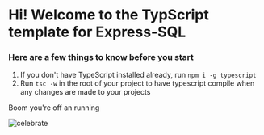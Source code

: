 # Hi! Welcome to the TypScript template for Express-SQL</h1>
### Here are a few things to know before you start</h3>

1. If you don't have TypeScript installed already, run `npm i -g typescript`
1. Run `tsc -w` in the root of your project to have typescript compile when any changes are made to your projects
  
Boom you're off an running

![celebrate](https://media.giphy.com/media/DhstvI3zZ598Nb1rFf/giphy.gif)
